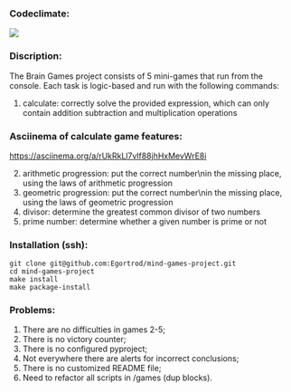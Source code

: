 ### Сodeclimate:
<a href="https://codeclimate.com/github/Egortrod/mind-games-project/maintainability"><img src="https://api.codeclimate.com/v1/badges/3ed57a1dde9b2423eaab/maintainability" /></a>

### Discription:
The Brain Games project consists of 5 mini-games that run from the console. Each task is logic-based and run with the following commands:

1. calculate: сorrectly solve the provided expression, which can only contain addition subtraction and multiplication operations

### Asciinema of calculate game features:
https://asciinema.org/a/rUkRkLl7vlf88jhHxMevWrE8i

2. arithmetic progression: put the correct number\nin the missing place, using the laws of arithmetic progression
3. geometric progression: put the correct number\nin the missing place, using the laws of geometric progression
4. divisor: determine the greatest common divisor of two numbers 
5. prime number: determine whether a given number is prime or not

### Installation (ssh):
```
git clone git@github.com:Egortrod/mind-games-project.git
cd mind-games-project
make install
make package-install
```

### Problems:
1. There are no difficulties in games 2-5;
2. There is no victory counter;
3. There is no configured pyproject;
4. Not everywhere there are alerts for incorrect conclusions;
5. There is no customized README file; 
6. Need to refactor all scripts in /games (dup blocks).

